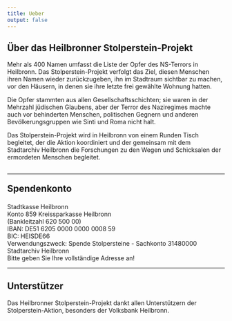 ```yaml
---
title: Ueber
output: false
---
```


<h2>Über das Heilbronner Stolperstein-Projekt</h2>
<p>
Mehr als 400 Namen umfasst die Liste der Opfer des NS-Terrors in Heilbronn. Das Stolperstein-Projekt verfolgt das Ziel, diesen Menschen ihren Namen wieder zurückzugeben, ihn im Stadtraum sichtbar zu machen, vor den Häusern, in denen sie ihre letzte frei gewählte Wohnung hatten.
</p><p>
Die Opfer stammten aus allen Gesellschaftsschichten; sie waren in der Mehrzahl jüdischen Glaubens, aber der Terror des Naziregimes machte auch vor behinderten Menschen, politischen Gegnern und anderen Bevölkerungsgruppen wie Sinti und Roma nicht halt.
</p><p>
Das Stolperstein-Projekt wird in Heilbronn von einem Runden Tisch begleitet, der die Aktion koordiniert und der gemeinsam mit dem Stadtarchiv Heilbronn die Forschungen zu den Wegen und Schicksalen der ermordeten Menschen begleitet.
</p><h2>

---

Spendenkonto

</h2><p>

Stadtkasse Heilbronn <br>
Konto 859 Kreissparkasse Heilbronn <br>(Bankleitzahl 620 500 00) <br>
IBAN: DE51 6205 0000 0000 0008 59 <br>
BIC: HEISDE66 <br>
Verwendungszweck: Spende Stolpersteine - Sachkonto 31480000 Stadtarchiv Heilbronn <br>
Bitte geben Sie Ihre vollständige Adresse an!</p>

---

<h2>Unterstützer</h2><p>

Das Heilbronner Stolperstein-Projekt dankt allen Unterstützern der Stolperstein-Aktion, besonders der Volksbank Heilbronn.</p>